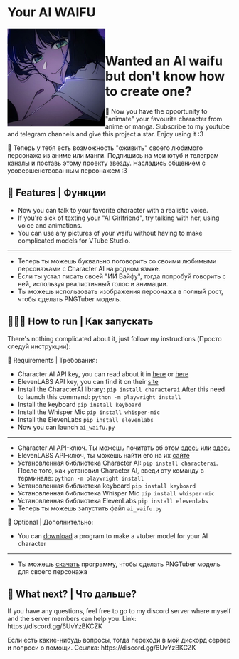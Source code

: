 # Your AI WAIFU
<div>
  <img width="220" align="left" src="423fabce-b698-426f-acb5-dae5a612a80c.jpg"/>
  <br>
  <h1>Wanted an AI waifu but don't know how to create one?</h1>
  </p>
</div>
  🤝 Now you have the opportunity to "animate" your favourite character from anime or manga. Subscribe to my youtube and telegram channels and give this project a star. Enjoy using it :3
  <br>
  </p>
  🤝 Теперь у тебя есть возможность "оживить" своего любимого персонажа из аниме или манги. Подпишись на мои ютуб и телеграм каналы и поставь этому проекту звезду. Насладись общением с усовершенствованным персонажем :3

 ## 🧠 Features | Функции
 - Now you can talk to your favorite character with a realistic voice.
 - If you're sick of texting your "AI Girlfriend", try talking with her, using voice and animations.
 - You can use any pictures of your waifu without having to make complicated models for VTube Studio.
------------------------------------------------------------------------------------------
 - Теперь ты можешь буквально поговорить со своими любимыми персонажами с Character AI на родном языке.
 - Если ты устал писать своей "ИИ Вайфу", тогда попробуй говорить с ней, используя реалистичный голос и анимации.
 - Ты можешь использовать изображения персонажа в полный рост, чтобы сделать PNGTuber модель.
 
 ## 👨🏻‍💻 How to run | Как запускать
 There's nothing complicated about it, just follow my instructions (Просто следуй инструкции):

📌 Requirements | Требования:
- Character AI API key, you can read about it in [here](https://pycai.gitbook.io/welcome/api/values) or [here](https://github.com/kramcat/CharacterAI/tree/main#-get-token)
- ElevenLABS API key, you can find it on their [site](https://elevenlabs.io/subscription)
- Install the CharacterAI library: ```pip install characterai``` After this need to launch this command: `python -m playwright install`
- Install the keyboard `pip install keyboard`
- Install the Whisper Mic `pip install whisper-mic`
- Install the ElevenLabs `pip install elevenlabs`
- Now you can launch `ai_waifu.py`
  </p>
-----------------------------------------------------------------------------------------
- Character AI API-ключ. Ты можешь почитать об этом [здесь](https://pycai.gitbook.io/welcome/api/values) или [здесь](https://github.com/kramcat/CharacterAI/tree/main#-get-token)
- ElevenLABS API-ключ, ты можешь найти его на их [сайте](https://elevenlabs.io/subscription)
- Установленная библиотека Character AI: `pip install characterai`. После того, как установил Character AI, введи эту команду в терминале: `python -m playwright install`
- Установленная библиотека keyboard `pip install keyboard`
- Установленная библиотека Whisper Mic `pip install whisper-mic`
- Установленная библиотека ElevenLabs `pip install elevenlabs`
- Теперь ты можешь запустить файл `ai_waifu.py`

📌 Optional | Дополнительно:
- You can [download](https://olmewe.itch.io/veadotube-mini) a program to make a vtuber model for your AI character
------------------------------------------------------------------------------------------
- Ты можешь [скачать](https://olmewe.itch.io/veadotube-mini) программу, чтобы сделать PNGTuber модель для своего персонажа

## 👀 What next? | Что дальше?
</p> If you have any questions, feel free to go to my discord server where myself and the server members can help you. Link: https://discord.gg/6UvYzBKCZK
</p> Если есть какие-нибудь вопросы, тогда переходи в мой дискорд сервер и попроси о помощи. Ссылка: https://discord.gg/6UvYzBKCZK
